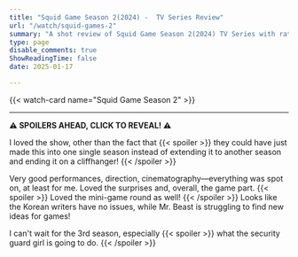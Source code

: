 ```yaml
---
title: "Squid Game Season 2(2024) -  TV Series Review"
url: "/watch/squid-games-2"
summary: "A shot review of Squid Game Season 2(2024) TV Series with ratings and a quick take."
type: page
disable_comments: true
ShowReadingTime: false
date: 2025-01-17

---
```


{{< watch-card name="Squid Game Season 2" >}}

---

**⚠️ SPOILERS AHEAD, CLICK TO REVEAL! ⚠️**

I loved the show, other than the fact that {{< spoiler >}} they could have just made this into one single season instead of extending it to another season and ending it on a cliffhanger! {{< /spoiler >}}

Very good performances, direction, cinematography—everything was spot on, at least for me. Loved the surprises and, overall, the game part. {{< spoiler >}} Loved the mini-game round as well! {{< /spoiler >}} Looks like the Korean writers have no issues, while Mr. Beast is struggling to find new ideas for games!

I can't wait for the 3rd season, especially {{< spoiler >}} what the security guard girl is going to do. {{< /spoiler >}}
